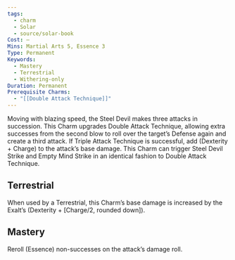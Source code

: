 ```yaml
---
tags:
  - charm
  - Solar
  - source/solar-book
Cost: —
Mins: Martial Arts 5, Essence 3
Type: Permanent
Keywords:
  - Mastery
  - Terrestrial
  - Withering-only
Duration: Permanent
Prerequisite Charms:
  - "[[Double Attack Technique]]"
---
```

Moving with blazing speed, the Steel Devil makes three attacks in succession. This Charm upgrades Double Attack Technique, allowing extra successes from the second blow to roll over the target’s Defense again and create a third attack. If Triple Attack Technique is successful, add (Dexterity + Charge) to the attack’s base damage. This Charm can trigger Steel Devil Strike and Empty Mind Strike in an identical fashion to Double Attack Technique. 

## Terrestrial

When used by a Terrestrial, this Charm’s base damage is increased by the Exalt’s (Dexterity + [Charge/2, rounded down]). 

## Mastery

Reroll (Essence) non-successes on the attack’s damage roll.